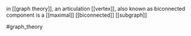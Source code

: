 in [[graph theory]], an articulation [[vertex]], also known as biconnected component is a [[maximal]] [[biconnected]] [[subgraph]]

#graph_theory 